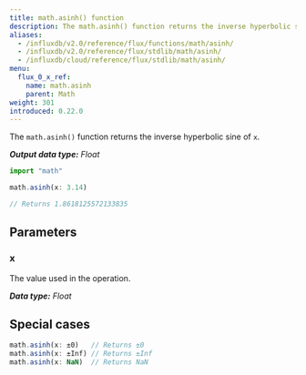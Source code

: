 ```yaml
---
title: math.asinh() function
description: The math.asinh() function returns the inverse hyperbolic sine of `x`.
aliases:
  - /influxdb/v2.0/reference/flux/functions/math/asinh/
  - /influxdb/v2.0/reference/flux/stdlib/math/asinh/
  - /influxdb/cloud/reference/flux/stdlib/math/asinh/
menu:
  flux_0_x_ref:
    name: math.asinh
    parent: Math
weight: 301
introduced: 0.22.0
---
```


The `math.asinh()` function returns the inverse hyperbolic sine of `x`.

_**Output data type:** Float_

```js
import "math"

math.asinh(x: 3.14)

// Returns 1.8618125572133835
```

## Parameters

### x
The value used in the operation.

_**Data type:** Float_

## Special cases
```js
math.asinh(x: ±0)   // Returns ±0
math.asinh(x: ±Inf) // Returns ±Inf
math.asinh(x: NaN)  // Returns NaN
```
